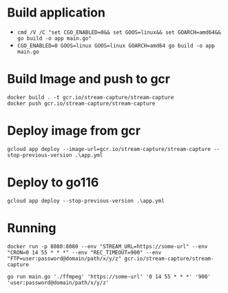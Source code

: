# Build application

- `cmd /V /C "set CGO_ENABLED=0&& set GOOS=linux&& set GOARCH=amd64&& go build -o app main.go"`
- `CGO_ENABLED=0 GOOS=linux GOOS=linux GOARCH=amd64 go build -o app main.go`

# Build Image and push to gcr

```
docker build . -t gcr.io/stream-capture/stream-capture
docker push gcr.io/stream-capture/stream-capture
```

# Deploy image from gcr

```
gcloud app deploy --image-url=gcr.io/stream-capture/stream-capture --stop-previous-version .\app.yml
```

# Deploy to go116

```
gcloud app deploy --stop-previous-version .\app.yml
```

# Running

```
docker run -p 8080:8080 --env "STREAM_URL=https://some-url" --env "CRON=0 14 55 * * *" --env "REC_TIMEOUT=900" --env "FTP=user:password@domain/path/x/y/z" gcr.io/stream-capture/stream-capture
```

```
go run main.go './ffmpeg' 'https://some-url' '0 14 55 * * *' '900' 'user:password@domain/path/x/y/z'
```
